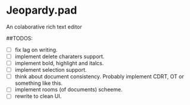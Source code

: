 # Jeopardy.pad
An colaborative rich text editor



##TODOS:
 - [ ] fix lag on writing.
 - [ ] implement delete charaters support.
 - [ ] implement bold, highlight and italcs.
 - [ ] implement selection support.
 - [ ] think about document consistency. Probably implement CDRT, OT or something like this.
 - [ ] implement rooms (of documents) scheeme.
 - [ ] rewrite to clean UI.
